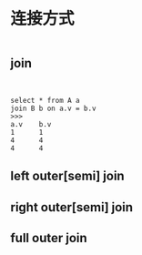 # 连接方式

```

```

## join

```


select * from A a
join B b on a.v = b.v
>>>
a.v    b.v
1      1
4      4
4      4

```

## left outer\[semi\] join

## right outer\[semi\] join

## full outer join

